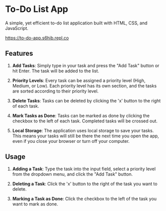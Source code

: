# To-Do List App

A simple, yet efficient to-do list application built with HTML, CSS, and JavaScript.

https://to-do-app.s6hib.repl.co 

## Features

1. **Add Tasks**: Simply type in your task and press the "Add Task" button or hit Enter. The task will be added to the list.

2. **Priority Levels**: Every task can be assigned a priority level (High, Medium, or Low). Each priority level has its own section, and the tasks are sorted according to their priority level.

3. **Delete Tasks**: Tasks can be deleted by clicking the 'x' button to the right of each task.

4. **Mark Tasks as Done**: Tasks can be marked as done by clicking the checkbox to the left of each task. Completed tasks will be crossed out.

5. **Local Storage**: The application uses local storage to save your tasks. This means your tasks will still be there the next time you open the app, even if you close your browser or turn off your computer.

## Usage

1. **Adding a Task**: Type the task into the input field, select a priority level from the dropdown menu, and click the "Add Task" button.

2. **Deleting a Task**: Click the 'x' button to the right of the task you want to delete.

3. **Marking a Task as Done**: Click the checkbox to the left of the task you want to mark as done.
